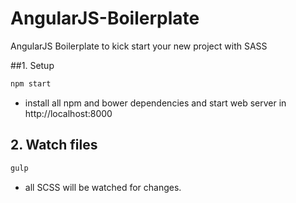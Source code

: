 # AngularJS-Boilerplate
AngularJS Boilerplate to kick start your new project with SASS

##1. Setup
```bash
npm start
```
- install all npm and bower dependencies and start web server in http://localhost:8000

## 2. Watch files
```bash
gulp
```
- all SCSS will be watched for changes.